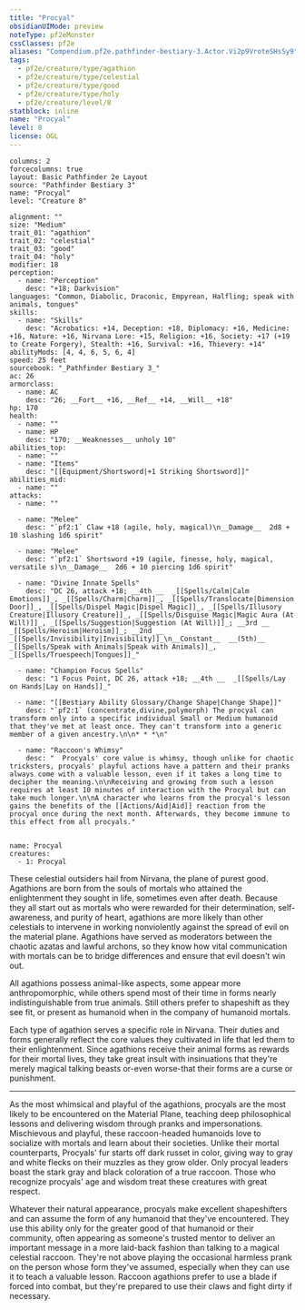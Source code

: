```yaml
---
title: "Procyal"
obsidianUIMode: preview
noteType: pf2eMonster
cssClasses: pf2e
aliases: "Compendium.pf2e.pathfinder-bestiary-3.Actor.Vi2p9VroteSHsSy9" 
tags:
  - pf2e/creature/type/agathion
  - pf2e/creature/type/celestial
  - pf2e/creature/type/good
  - pf2e/creature/type/holy
  - pf2e/creature/level/8
statblock: inline
name: "Procyal"
level: 8
license: OGL
---
```


```statblock
columns: 2
forcecolumns: true
layout: Basic Pathfinder 2e Layout
source: "Pathfinder Bestiary 3"
name: "Procyal"
level: "Creature 8"

alignment: ""
size: "Medium"
trait_01: "agathion"
trait_02: "celestial"
trait_03: "good"
trait_04: "holy"
modifier: 18
perception:
  - name: "Perception"
    desc: "+18; Darkvision"
languages: "Common, Diabolic, Draconic, Empyrean, Halfling; speak with animals, tongues"
skills:
  - name: "Skills"
    desc: "Acrobatics: +14, Deception: +18, Diplomacy: +16, Medicine: +16, Nature: +16, Nirvana Lore: +15, Religion: +16, Society: +17 (+19 to Create Forgery), Stealth: +16, Survival: +16, Thievery: +14"
abilityMods: [4, 4, 6, 5, 6, 4]
speed: 25 feet
sourcebook: "_Pathfinder Bestiary 3_"
ac: 26
armorclass:
  - name: AC
    desc: "26; __Fort__ +16, __Ref__ +14, __Will__ +18"
hp: 170
health:
  - name: ""
  - name: HP
    desc: "170; __Weaknesses__ unholy 10"
abilities_top:
  - name: ""
  - name: "Items"
    desc: "[[Equipment/Shortsword|+1 Striking Shortsword]]"
abilities_mid:
  - name: ""
attacks:
  - name: ""

  - name: "Melee"
    desc: "`pf2:1` Claw +18 (agile, holy, magical)\n__Damage__  2d8 + 10 slashing 1d6 spirit"

  - name: "Melee"
    desc: "`pf2:1` Shortsword +19 (agile, finesse, holy, magical, versatile s)\n__Damage__  2d6 + 10 piercing 1d6 spirit"

  - name: "Divine Innate Spells"
    desc: "DC 26, attack +18; __4th __  _[[Spells/Calm|Calm Emotions]]_, _[[Spells/Charm|Charm]]_, _[[Spells/Translocate|Dimension Door]]_, _[[Spells/Dispel Magic|Dispel Magic]]_, _[[Spells/Illusory Creature|Illusory Creature]]_, _[[Spells/Disguise Magic|Magic Aura (At Will)]]_, _[[Spells/Suggestion|Suggestion (At Will)]]_; __3rd __  _[[Spells/Heroism|Heroism]]_; __2nd __  _[[Spells/Invisibility|Invisibility]]_\n__Constant__  __(5th)__ _[[Spells/Speak with Animals|Speak with Animals]]_, _[[Spells/Truespeech|Tongues]]_"

  - name: "Champion Focus Spells"
    desc: "1 Focus Point, DC 26, attack +18; __4th __  _[[Spells/Lay on Hands|Lay on Hands]]_"

  - name: "[[Bestiary Ability Glossary/Change Shape|Change Shape]]"
    desc: "`pf2:1` (concentrate,divine,polymorph) The procyal can transform only into a specific individual Small or Medium humanoid that they've met at least once. They can't transform into a generic member of a given ancestry.\n\n* * *\n"

  - name: "Raccoon's Whimsy"
    desc: "  Procyals' core value is whimsy, though unlike for chaotic tricksters, procyals' playful actions have a pattern and their pranks always come with a valuable lesson, even if it takes a long time to decipher the meaning.\n\nReceiving and growing from such a lesson requires at least 10 minutes of interaction with the Procyal but can take much longer.\n\nA character who learns from the procyal's lesson gains the benefits of the [[Actions/Aid|Aid]] reaction from the procyal once during the next month. Afterwards, they become immune to this effect from all procyals."
 
```

```encounter-table
name: Procyal
creatures:
  - 1: Procyal
```



These celestial outsiders hail from Nirvana, the plane of purest good. Agathions are born from the souls of mortals who attained the enlightenment they sought in life, sometimes even after death. Because they all start out as mortals who were rewarded for their determination, self-awareness, and purity of heart, agathions are more likely than other celestials to intervene in working nonviolently against the spread of evil on the material plane. Agathions have served as moderators between the chaotic azatas and lawful archons, so they know how vital communication with mortals can be to bridge differences and ensure that evil doesn't win out.

All agathions possess animal-like aspects, some appear more anthropomorphic, while others spend most of their time in forms nearly indistinguishable from true animals. Still others prefer to shapeshift as they see fit, or present as humanoid when in the company of humanoid mortals.

Each type of agathion serves a specific role in Nirvana. Their duties and forms generally reflect the core values they cultivated in life that led them to their enlightenment. Since agathions receive their animal forms as rewards for their mortal lives, they take great insult with insinuations that they're merely magical talking beasts or-even worse-that their forms are a curse or punishment.

* * *

As the most whimsical and playful of the agathions, procyals are the most likely to be encountered on the Material Plane, teaching deep philosophical lessons and delivering wisdom through pranks and impersonations. Mischievous and playful, these raccoon-headed humanoids love to socialize with mortals and learn about their societies. Unlike their mortal counterparts, Procyals' fur starts off dark russet in color, giving way to gray and white flecks on their muzzles as they grow older. Only procyal leaders boast the stark gray and black coloration of a true raccoon. Those who recognize procyals' age and wisdom treat these creatures with great respect.

Whatever their natural appearance, procyals make excellent shapeshifters and can assume the form of any humanoid that they've encountered. They use this ability only for the greater good of that humanoid or their community, often appearing as someone's trusted mentor to deliver an important message in a more laid-back fashion than talking to a magical celestial raccoon. They're not above playing the occasional harmless prank on the person whose form they've assumed, especially when they can use it to teach a valuable lesson. Raccoon agathions prefer to use a blade if forced into combat, but they're prepared to use their claws and fight dirty if necessary.

